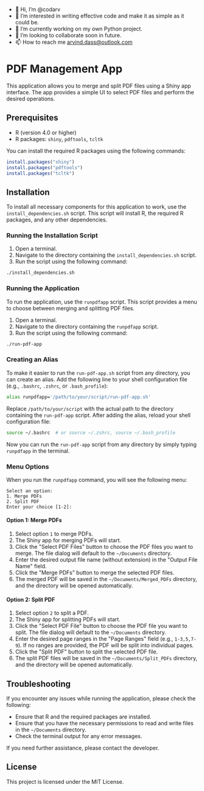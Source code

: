 - 👋 Hi, I’m @codarv
- 👀 I’m interested in writing effective code and make it as simple as it could be.
- 🌱 I’m currently working on my own Python project.
- 💞️ I’m looking to collaborate soon in future.
- 📫 How to reach me arvind.dass@outlook.com

<!---
codarv/codarv is a ✨ special ✨ repository because its `README.md` (this file) appears on your GitHub profile.
You can click the Preview link to take a look at your changes.
--->

# PDF Management App

This application allows you to merge and split PDF files using a Shiny app interface. The app provides a simple UI to select PDF files and perform the desired operations.

## Prerequisites

- R (version 4.0 or higher)
- R packages: `shiny`, `pdftools`, `tcltk`

You can install the required R packages using the following commands:

```r
install.packages("shiny")
install.packages("pdftools")
install.packages("tcltk")
```

## Installation

To install all necessary components for this application to work, use the `install_dependencies.sh` script. This script will install R, the required R packages, and any other dependencies.

### Running the Installation Script

1. Open a terminal.
2. Navigate to the directory containing the `install_dependencies.sh` script.
3. Run the script using the following command:

```bash
./install_dependencies.sh
```

### Running the Application

To run the application, use the `runpdfapp` script. This script provides a menu to choose between merging and splitting PDF files.

1. Open a terminal.
2. Navigate to the directory containing the `runpdfapp` script.
3. Run the script using the following command:

```bash
./run-pdf-app
```

### Creating an Alias

To make it easier to run the `run-pdf-app.sh` script from any directory, you can create an alias. Add the following line to your shell configuration file (e.g., `.bashrc`, `.zshrc`, or `.bash_profile`):

```bash
alias runpdfapp='/path/to/your/script/run-pdf-app.sh'
```

Replace `/path/to/your/script` with the actual path to the directory containing the `run-pdf-app` script. After adding the alias, reload your shell configuration file:

```bash
source ~/.bashrc  # or source ~/.zshrc, source ~/.bash_profile
```

Now you can run the `run-pdf-app` script from any directory by simply typing `runpdfapp` in the terminal.

### Menu Options

When you run the `runpdfapp` command, you will see the following menu:

```
Select an option:
1. Merge PDFs
2. Split PDF
Enter your choice [1-2]:
```

#### Option 1: Merge PDFs

1. Select option `1` to merge PDFs.
2. The Shiny app for merging PDFs will start.
3. Click the "Select PDF Files" button to choose the PDF files you want to merge. The file dialog will default to the `~/Documents` directory.
4. Enter the desired output file name (without extension) in the "Output File Name" field.
5. Click the "Merge PDFs" button to merge the selected PDF files.
6. The merged PDF will be saved in the `~/Documents/Merged_PDFs` directory, and the directory will be opened automatically.

#### Option 2: Split PDF

1. Select option `2` to split a PDF.
2. The Shiny app for splitting PDFs will start.
3. Click the "Select PDF File" button to choose the PDF file you want to split. The file dialog will default to the `~/Documents` directory.
4. Enter the desired page ranges in the "Page Ranges" field (e.g., `1-3,5,7-9`). If no ranges are provided, the PDF will be split into individual pages.
5. Click the "Split PDF" button to split the selected PDF file.
6. The split PDF files will be saved in the `~/Documents/Split_PDFs` directory, and the directory will be opened automatically.

## Troubleshooting

If you encounter any issues while running the application, please check the following:

- Ensure that R and the required packages are installed.
- Ensure that you have the necessary permissions to read and write files in the `~/Documents` directory.
- Check the terminal output for any error messages.

If you need further assistance, please contact the developer.

## License

This project is licensed under the MIT License.